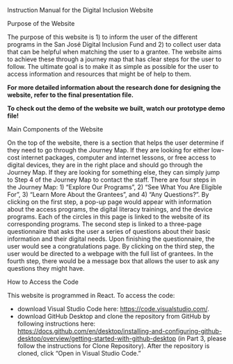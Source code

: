 Instruction Manual for the Digital Inclusion Website
	

Purpose of the Website


The purpose of this website is 1) to inform the user of the different programs in the San José Digital Inclusion Fund and 2) to collect user data that can be helpful when matching the user to a grantee. The website aims to achieve these through a journey map that has clear steps for the user to follow. The ultimate goal is to make it as simple as possible for the user to access information and resources that might be of help to them. 

**For more detailed information about the research done for designing the website, refer to the final presentation file.**


**To check out the demo of the website we built, watch our prototype demo file!**

Main Components of the Website


On the top of the website, there is a section that helps the user determine if they need to go through the Journey Map. If they are looking for either low-cost internet packages, computer and internet lessons, or free access to digital devices, they are in the right place and should go through the Journey Map. If they are looking for something else, they can simply jump to Step 4 of the Journey Map to contact the staff. 
There are four steps in the Journey Map: 1) “Explore Our Programs”, 2) “See What You Are Eligible For”, 3) “Learn More About the Grantees”, and 4) “Any Questions?”. By clicking on the first step, a pop-up page would appear with information about the access programs, the digital literacy trainings, and the device programs. Each of the circles in this page is linked to the website of its corresponding programs. The second step is linked to a three-page questionnaire that asks the user a series of questions about their basic information and their digital needs. Upon finishing the questionnaire, the user would see a congratulations page. By clicking on the third step, the user would be directed to a webpage with the full list of grantees. In the fourth step, there would be a message box that allows the user to ask any questions they might have. 


How to Access the Code


This website is programmed in React. To access the code:
* download Visual Studio Code here: https://code.visualstudio.com/.
* download GitHub Desktop and clone the repository from GitHub by following instructions here: https://docs.github.com/en/desktop/installing-and-configuring-github-desktop/overview/getting-started-with-github-desktop (in Part 3, please follow the instructions for Clone Repository). After the repository is cloned, click “Open in Visual Studio Code.” 
